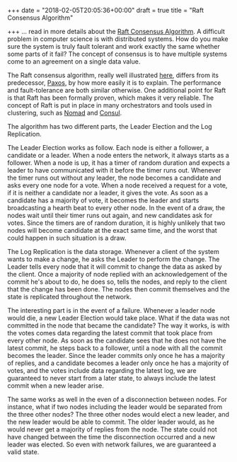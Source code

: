 +++
date = "2018-02-05T20:05:36+00:00"
draft = true
title = "Raft Consensus Algorithm"

+++
... read in more details about the [Raft Consensus Algorithm](https://en.wikipedia.org/wiki/Raft_(computer_science)). A difficult problem in computer science is with distributed systems. How do you make sure the system is truly fault tolerant and work exactly the same whether some parts of it fail? The concept of consensus is to have multiple systems come to an agreement on a single data value.

The Raft consensus algorithm, really well illustrated [here](https://raft.github.io/), differs from its predecessor, [Paxos](https://en.wikipedia.org/wiki/Paxos_(computer_science)), by how more easily it is to explain. The performance and fault-tolerance are both similar otherwise. One additional point for Raft is that Raft has been formally proven, which makes it very reliable. The concept of Raft is put in place in many orchestrators and tools used in clustering, such as [Nomad](https://www.nomadproject.io/) and [Consul](https://www.consul.io/).

The algorithm has two different parts, the Leader Election and the Log Replication.

The Leader Election works as follow. Each node is either a follower, a candidate or a leader. When a node enters the network, it always starts as a follower. When a node is up, it has a timer of random duration and expects a leader to have communicated with it before the timer runs out. Whenever the timer runs out without any leader, the node becomes a candidate and asks every one node for a vote. When a node received a request for a vote, if it is neither a candidate nor a leader, it gives the vote. As soon as a candidate has a majority of vote, it becomes the leader and starts broadcasting a hearth beat to every other node. In the event of a draw, the nodes wait until their timer runs out again, and new candidates ask for votes. Since the timers are of random duration, it is highly unlikely that two nodes will become candidate at the exact same time, and the worst that could happen in such situation is a draw.

The Log Replication is the data storage. Whenever a client of the system wants to make a change, he asks the Leader to perform the change. The Leader tells every node that it will commit to change the data as asked by the client. Once a majority of node replied with an acknowledgement of the commit he's about to do, he does so, tells the nodes, and reply to the client that the change has been done. The nodes then commit themselves and the state is replicated throughout the network.

The interesting part is in the event of a failure. Whenever a leader node would die, a new Leader Election would take place. What if the data was not committed in the node that became the candidate? The way it works, is with the votes comes data regarding the latest commit that took place from every other node. As soon as the candidate sees that he does not have the latest commit, he steps back to a follower, until a node with all the commit becomes the leader. Since the leader commits only once he has a majority of replies, and a candidate becomes a leader only once he has a majority of votes, and the votes include data regarding the latest log, we are guaranteed to never start from a later state, to always include the latest commit when a new leader arise.

The same works as well in the even of a disconnection between nodes. For instance, what if two nodes including the leader would be separated from the three other nodes? The three other nodes would elect a new leader, and the new leader would be able to commit. The older leader would, as he would never get a majority of replies from the node. The state could not have changed between the time the disconnection occurred and a new leader was elected. So even with network failures, we are guaranteed a valid state.